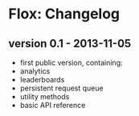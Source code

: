 Flox: Changelog
===============

version 0.1 - 2013-11-05
------------------------

* first public version, containing:
* analytics
* leaderboards
* persistent request queue
* utility methods
* basic API reference